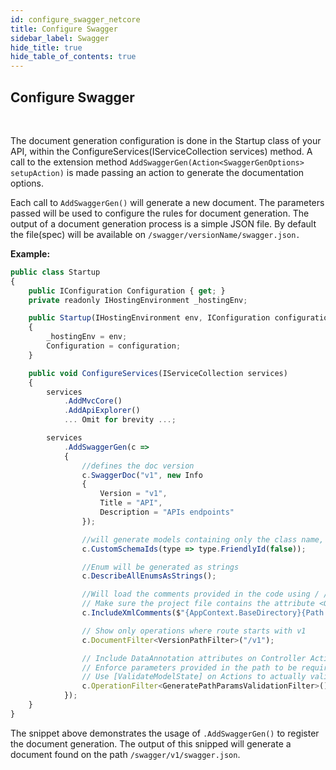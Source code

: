 ```yaml
---
id: configure_swagger_netcore
title: Configure Swagger
sidebar_label: Swagger
hide_title: true
hide_table_of_contents: true
---
```


## Configure Swagger

<br />

The document generation configuration is done in the Startup class of your API, within the ConfigureServices(IServiceCollection services) method. A call to the extension method `AddSwaggerGen(Action<SwaggerGenOptions> setupAction)` is made passing an action to generate the documentation options.

Each call to `AddSwaggerGen()` will generate a new document. The parameters passed will be used to configure the rules for document generation. The output of a document generation process is a simple JSON file. By default the file(spec) will be available on `/swagger/versionName/swagger.json.`

**Example:**

```jsx title="Startup.cs (Register doc generation)"
public class Startup
{
    public IConfiguration Configuration { get; }
    private readonly IHostingEnvironment _hostingEnv;

    public Startup(IHostingEnvironment env, IConfiguration configuration)
    {
        _hostingEnv = env;
        Configuration = configuration;
    }

    public void ConfigureServices(IServiceCollection services)
    {
        services
            .AddMvcCore()
            .AddApiExplorer()
            ... Omit for brevity ...;

        services
            .AddSwaggerGen(c =>
            {
                //defines the doc version
                c.SwaggerDoc("v1", new Info
                {
                    Version = "v1",
                    Title = "API",
                    Description = "APIs endpoints"
                });

                //will generate models containing only the class name, ignoring the namespace
                c.CustomSchemaIds(type => type.FriendlyId(false));

                //Enum will be generated as strings
                c.DescribeAllEnumsAsStrings();

                //Will load the comments provided in the code using / / / , the build will generate the xml file in the output folder.
                // Make sure the project file contains the attribute <GenerateDocumentationFile>true</GenerateDocumentationFile>
                c.IncludeXmlComments($"{AppContext.BaseDirectory}{Path.DirectorySeparatorChar}{_hostingEnv.ApplicationName}.xml");

                // Show only operations where route starts with v1
                c.DocumentFilter<VersionPathFilter>("/v1");

                // Include DataAnnotation attributes on Controller Action parameters as Swagger validation rules (e.g required, pattern, ..)
                // Enforce parameters provided in the path to be required
                // Use [ValidateModelState] on Actions to actually validate it in C# as well!
                c.OperationFilter<GeneratePathParamsValidationFilter>();
            });
    }
}
```

The snippet above demonstrates the usage of `.AddSwaggerGen()` to register the document generation. The output of this snipped will generate a document found on the path `/swagger/v1/swagger.json`.
